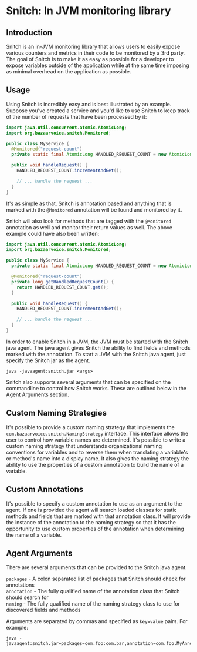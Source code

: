 Snitch: In JVM monitoring library
=================================

Introduction
------------
Snitch is an in-JVM monitoring library that allows users to easily expose various counters and metrics in their code to
be monitored by a 3rd party.  The goal of Snitch is to make it as easy as possible for a developer to expose variables
outside of the application while at the same time imposing as minimal overhead on the application as possible.

Usage
-----
Using Snitch is incredibly easy and is best illustrated by an example.  Suppose you've created a service and you'd like
to use Snitch to keep track of the number of requests that have been processed by it:

```java
import java.util.concurrent.atomic.AtomicLong;
import org.bazaarvoice.snitch.Monitored;

public class MyService {
  @Monitored("request-count")
  private static final AtomicLong HANDLED_REQUEST_COUNT = new AtomicLong();

  public void handleRequest() {
    HANDLED_REQUEST_COUNT.incrementAndGet();

    // ... handle the request ...
  }
}
```

It's as simple as that.  Snitch is annotation based and anything that is marked with the ```@Monitored``` annotation
will be found and monitored by it.

Snitch will also look for methods that are tagged with the ```@Monitored``` annotation
as well and monitor their return values as well.  The above example could have also been written:

```java
import java.util.concurrent.atomic.AtomicLong;
import org.bazaarvoice.snitch.Monitored;

public class MyService {
  private static final AtomicLong HANDLED_REQUEST_COUNT = new AtomicLong();

  @Monitored("request-count")
  private long getHandledRequestCount() {
    return HANDLED_REQUEST_COUNT.get();
  }

  public void handleRequest() {
    HANDLED_REQUEST_COUNT.incrementAndGet();

    // ... handle the request ...
  }
}
```

In order to enable Snitch in a JVM, the JVM must be started with the Snitch java agent.
The java agent gives Snitch the ability to find fields and methods marked with the annotation.  To start a JVM with the
Snitch java agent, just specify the Snitch jar as the agent.

    java -javaagent:snitch.jar <args>

Snitch also supports several arguments that can be specified on the commandline to control how Snitch works.  These are
outlined below in the Agent Arguments section.

Custom Naming Strategies
------------------------
It's possible to provide a custom naming strategy that implements the ```com.bazaarvoice.snitch.NamingStrategy```
interface.  This interface allows the user to control how variable names are determined.  It's possible to write a
custom naming strategy that understands organizational naming conventions for variables and to reverse them when
translating a variable's or method's name into a display name.  It also gives the naming strategy the ability to use
the properties of a custom annotation to build the name of a variable.

Custom Annotations
------------------
It's possible to specify a custom annotation to use as an argument to the agent.  If one is provided the agent will
search loaded classes for static methods and fields that are marked with that annotation class.  It will provide the
instance of the annotation to the naming strategy so that it has the opportunity to use custom properties of the
annotation when determining the name of a variable.

Agent Arguments
---------------
There are several arguments that can be provided to the Snitch java agent.

```packages``` - A colon separated list of packages that Snitch should check for annotations<br/>
```annotation``` - The fully qualified name of the annotation class that Snitch should search for<br/>
```naming``` - The fully qualified name of the naming strategy class to use for discovered fields and methods<br/>

Arguments are separated by commas and specified as ```key=value``` pairs.  For example:

    java -javaagent:snitch.jar=packages=com.foo:com.bar,annotation=com.foo.MyAnnotation,naming=com.foo.MyNaming



